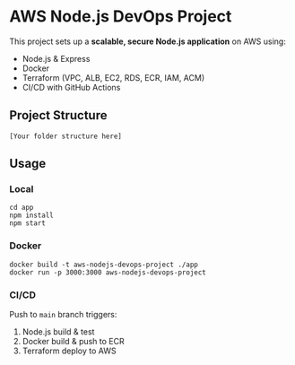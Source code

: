 # AWS Node.js DevOps Project

This project sets up a **scalable, secure Node.js application** on AWS using:

- Node.js & Express
- Docker
- Terraform (VPC, ALB, EC2, RDS, ECR, IAM, ACM)
- CI/CD with GitHub Actions

## Project Structure
```
[Your folder structure here]
```

## Usage

### Local
```
cd app
npm install
npm start
```

### Docker
```
docker build -t aws-nodejs-devops-project ./app
docker run -p 3000:3000 aws-nodejs-devops-project
```

### CI/CD
Push to `main` branch triggers:
1. Node.js build & test
2. Docker build & push to ECR
3. Terraform deploy to AWS
